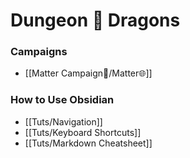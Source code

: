 # Dungeon 🐲 Dragons
### Campaigns 
- [[Matter Campaign📁/Matter🌐]]

### How to Use Obsidian 
- [[Tuts/Navigation]]
- [[Tuts/Keyboard Shortcuts]]
- [[Tuts/Markdown Cheatsheet]]